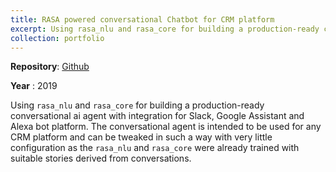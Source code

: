 ```yaml
---
title: RASA powered conversational Chatbot for CRM platform
excerpt: Using rasa_nlu and rasa_core for building a production-ready conversational ai agent<br/><img src='/images/GitHub-dark.png'>"
collection: portfolio
---
```

**Repository**: [Github](https://github.com/saradindusengupta/RASA_powered_conversational-ai)

**Year** : 2019

Using `rasa_nlu` and `rasa_core` for building a production-ready conversational ai agent with integration for Slack, Google Assistant and Alexa bot platform. The conversational agent is intended to be used for any CRM platform and can be tweaked in such a way with very little configuration as the `rasa_nlu` and `rasa_core` were already trained with suitable stories derived from conversations.